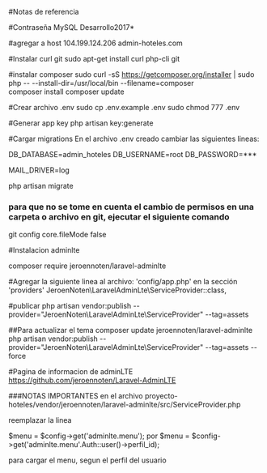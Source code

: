 #Notas de referencia


#Contraseña MySQL 
Desarrollo2017*

#agregar a host
104.199.124.206 admin-hoteles.com

#Instalar curl git
sudo apt-get install curl php-cli git

#instalar composer
sudo curl -sS https://getcomposer.org/installer | sudo php -- --install-dir=/usr/local/bin --filename=composer        
composer install
composer update

#Crear archivo .env
sudo cp .env.example .env
sudo chmod 777 .env

#Generar app key
php artisan key:generate

#Cargar migrations
En el archivo .env creado cambiar las siguientes lineas:

DB_DATABASE=admin_hoteles
DB_USERNAME=root
DB_PASSWORD=***

MAIL_DRIVER=log

php artisan migrate


### para que no se tome en cuenta el cambio de permisos en una carpeta o archivo en git, ejecutar el siguiente comando 
git config core.fileMode false 



#Instalacion adminlte

composer require jeroennoten/laravel-adminlte

#Agregar la siguiente linea al archivo:
'config/app.php' en la sección 'providers'
JeroenNoten\LaravelAdminLte\ServiceProvider::class,

#publicar
php artisan vendor:publish --provider="JeroenNoten\LaravelAdminLte\ServiceProvider" --tag=assets


##Para actualizar el tema
composer update jeroennoten/laravel-adminlte
php artisan vendor:publish --provider="JeroenNoten\LaravelAdminLte\ServiceProvider" --tag=assets --force


#Pagina de informacion de adminLTE
https://github.com/jeroennoten/Laravel-AdminLTE


###NOTAS IMPORTANTES
en el archivo
proyecto-hoteles/vendor/jeroennoten/laravel-adminlte/src/ServiceProvider.php

reemplazar la linea 

$menu = $config->get('adminlte.menu'); por $menu = $config->get('adminlte.menu'.Auth::user()->perfil_id);

para cargar el menu, segun el perfil del usuario



